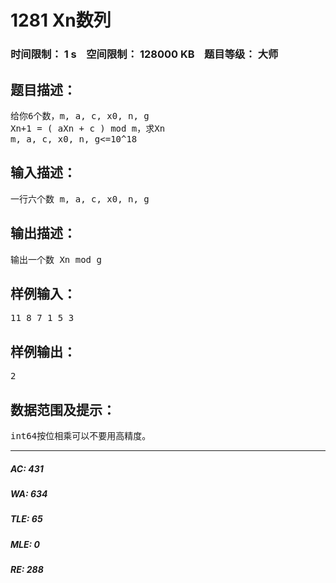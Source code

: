 # 1281 Xn数列   
### 时间限制： 1 s&nbsp;&nbsp;&nbsp;&nbsp;空间限制： 128000 KB&nbsp;&nbsp;&nbsp;&nbsp;题目等级： 大师  
## 题目描述：  

<pre>
给你6个数，m, a, c, x0, n, g
Xn+1 = ( aXn + c ) mod m，求Xn
m, a, c, x0, n, g<=10^18
</pre>
  
  
## 输入描述：  

<pre>
一行六个数 m, a, c, x0, n, g
</pre>
  
  
## 输出描述：  

<pre>
输出一个数 Xn mod g
</pre>
  
  
## 样例输入：  

<pre>
11 8 7 1 5 3
</pre>
  
  
## 样例输出：  

<pre>
2
</pre>
  
  
## 数据范围及提示：  

<pre>
int64按位相乘可以不要用高精度。
</pre>
  
  
***  

##### AC: 431  
##### WA: 634  
##### TLE: 65  
##### MLE: 0  
##### RE: 288  
